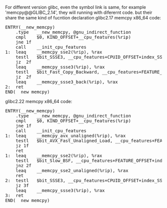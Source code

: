 For different version glibc, even the symbol link is same, for example 'memcpy@@GLIBC_2.14', they will running with diferernt code. 
but their share the same kind of fucntion declaration 
glibc2.17 memcpy x86_64 code:
<pre>
ENTRY(__new_memcpy)
    .type   __new_memcpy, @gnu_indirect_function
    cmpl    $0, KIND_OFFSET+__cpu_features(%rip)
    jne 1f
    call    __init_cpu_features
1:  leaq    __memcpy_sse2(%rip), %rax
    testl   $bit_SSSE3, __cpu_features+CPUID_OFFSET+index_SSSE3(%rip)
    jz  2f
    leaq    __memcpy_ssse3(%rip), %rax
    testl   $bit_Fast_Copy_Backward, __cpu_features+FEATURE_OFFSET+index_Fast_Copy_Backward(%rip)
    jz  2f
    leaq    __memcpy_ssse3_back(%rip), %rax
2:  ret
END(__new_memcpy)
</pre>

glibc2.22 memcpy x86_64 code:
<pre>
ENTRY(__new_memcpy)
    .type   __new_memcpy, @gnu_indirect_function
    cmpl    $0, KIND_OFFSET+__cpu_features(%rip)
    jne 1f
    call    __init_cpu_features
1:  leaq    __memcpy_avx_unaligned(%rip), %rax
    testl   $bit_AVX_Fast_Unaligned_Load, __cpu_features+FEATURE_OFFSET+index_AVX_Fast_Unaligned_Load(%rip)
    jz 1f
    ret
1:  leaq    __memcpy_sse2(%rip), %rax
    testl   $bit_Slow_BSF, __cpu_features+FEATURE_OFFSET+index_Slow_BSF(%rip)
    jnz 2f
    leaq    __memcpy_sse2_unaligned(%rip), %rax
    ret
2:  testl   $bit_SSSE3, __cpu_features+CPUID_OFFSET+index_SSSE3(%rip)
    jz 3f
    leaq    __memcpy_ssse3(%rip), %rax
3:  ret
END(__new_memcpy)
</pre>

